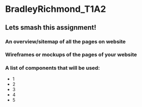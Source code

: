 # BradleyRichmond_T1A2

## Lets smash this assignment!

### An overview/sitemap of all the pages on website

### Wireframes or mockups of the pages of your website

### A list of components that will be used:
- 1
- 2
- 3
- 4
- 5